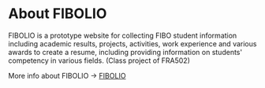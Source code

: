 # About FIBOLIO
FIBOLIO is a prototype website for collecting FIBO student information including academic results, projects, activities, work experience and various awards to create a resume, including providing information on students' competency in various fields.
(Class project of FRA502)

More info about FIBOLIO -> [FIBOLIO](https://www.canva.com/design/DAGGUBe_8LU/4HtsiImzadjaqTOktFsiSA/edit?utm_content=DAGGUBe_8LU&utm_campaign=designshare&utm_medium=link2&utm_source=sharebutton)
